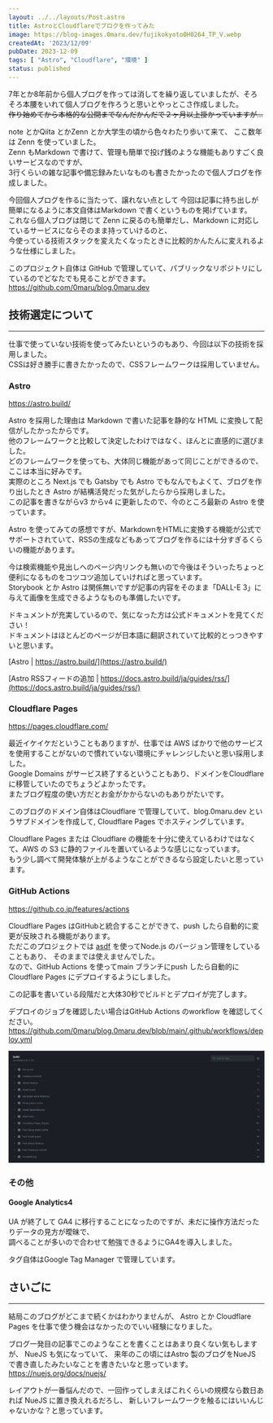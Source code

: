 ```yaml
---
layout: ../../layouts/Post.astro
title: AstroとCloudflareでブロクを作ってみた
image: https://blog-images.0maru.dev/fujikokyoto0H0264_TP_V.webp
createdAt: '2023/12/09'
pubDate: 2023-12-09
tags: [ "Astro", "Cloudflare", "環境" ]
status: published
---
```


7年とか8年前から個人ブログを作っては消してを繰り返していましたが、そろそろ本腰をいれて個人ブログを作ろうと思いとやっとこさ作成しました。   
~~作り始めてから本格的な公開までなんだかんだで２ヶ月以上掛かっていますが...~~

note とかQiita とかZenn とか大学生の頃から色々わたり歩いて来て、 ここ数年は Zenn を使っていました。  
Zenn もMarkdown で書けて、管理も簡単で投げ銭のような機能もありすごく良いサービスなのですが、  
3行くらいの雑な記事や備忘録みたいなものも書きたかったので個人ブログを作成しました。

今回個人ブログを作るに当たって、譲れない点として 今回は記事に持ち出しが簡単になるように本文自体はMarkdown
で書くというものを掲げています。  
これなら個人ブログは閉じて Zenn に戻るのも簡単だし、Markdown に対応しているサービスにならそのまま持っていけるのと、  
今使っている技術スタックを変えたくなったときに比較的かんたんに変えれるような仕様にしました。

このプロジェクト自体は GitHub で管理していて、パブリックなリポジトリにしているのでどなたでも見ることができます。  
https://github.com/0maru/blog.0maru.dev

## 技術選定について
---

仕事で使っていない技術を使ってみたいというのもあり、今回は以下の技術を採用しました。  
CSSは好き勝手に書きたかったので、CSSフレームワークは採用していません。

### Astro

https://astro.build/

Astro を採用した理由は Markdown で書いた記事を静的な HTML に変換して配信がしたかったからです。  
他のフレームワークと比較して決定したわけではなく、ほんとに直感的に選びました。  
どのフレームワークを使っても、大体同じ機能があって同じことができるので、ここは本当に好みです。  
実際のところ Next.js でも Gatsby でも Astro でもなんでもよくて、ブログを作り出したとき Astro
が結構活発だった気がしたらから採用しました。  
この記事を書きながらv3 からv4 に更新したので、今のところ最新の Astro を使っています。

Astro を使ってみての感想ですが、MarkdownをHTMLに変換する機能が公式でサポートされていて、RSSの生成などもあってブログを作るには十分すぎるくらいの機能があります。

今は検索機能や見出しへのページ内リンクも無いので今後はそういったちょっと便利になるものをコツコツ追加していければと思っています。  
Storybook とか Astro は関係無いですが記事の内容をそのまま「DALL-E 3」に与えて画像を生成できるようなものも準備したいです。

ドキュメントが充実しているので、気になった方は公式ドキュメントを見てください！  
ドキュメントはほとんどのページが日本語に翻訳されていて比較的とっつきやすいと思います。

[Astro | https://astro.build/](https://astro.build/)

[Astro RSSフィードの追加 | https://docs.astro.build/ja/guides/rss/](https://docs.astro.build/ja/guides/rss/)

### Cloudflare Pages

https://pages.cloudflare.com/

最近イケイケだということもありますが、仕事では AWS
ばかりで他のサービスを使用することがないので慣れていない環境にチャレンジしたいと思い採用しました。  
Google Domains がサービス終了するということもあり、ドメインをCloudflare に移管していたのでちょうどよかったです。  
またブログ程度の使い方だとお金がかからないのもありがたいです。

このブログのドメイン自体はCloudflare で管理していて、blog.0maru.dev というサブドメインを作成して,
Cloudflare Pages でホスティングしています。

Cloudflare Pages または Cloudflare の機能を十分に使えているわけではなくて、AWS の S3
に静的ファイルを置いているような感じになっています。  
もう少し調べて開発体験が上がるようなことができるなら設定したいと思っています。

### GitHub Actions

https://github.co.jp/features/actions

Cloudflare Pages はGitHubと統合することができて、push したら自動的に変更が反映される機能があります。  
ただこのプロジェクトでは [asdf](https://asdf-vm.com/) を使ってNode.js のバージョン管理をしていることもあり、
そのままでは使えませんでした。  
なので、GitHub Actions を使ってmain ブランチにpush したら自動的にCloudflare Pages にデプロイするようにしました。

この記事を書いている段階だと大体30秒でビルドとデプロイが完了します。

デプロイのジョブを確認したい場合はGitHub Actions のworkflow を確認してください。  
https://github.com/0maru/blog.0maru.dev/blob/main/.github/workflows/deploy.yml

![GitHubActions でデプロイする](../../images/github-actions-build-project.png)

### その他

#### Google Analytics4

UA が終了して GA4 に移行することになったのですが、未だに操作方法だったりデータの見方が曖昧で、  
調べることが多いので合わせて勉強できるようにGA4を導入しました。

タグ自体はGoogle Tag Manager で管理しています。

## さいごに
---

結局このブログがどこまで続くかはわかりませんが、 Astro とか Cloudflare Pages を仕事で使う機会はなかったのでいい経験になりました。

ブログ一発目の記事でこのようなことを書くことはあまり良くない気もしますが、 NueJS も気になっていて、
来年のこの頃にはAstro 製のブログをNueJS で書き直したみたいなことを書きたいなと思っています。  
https://nuejs.org/docs/nuejs/

レイアウトが一番悩んだので、一回作ってしまえばこれくらいの規模なら数日あれば NueJS
に置き換えれるだろし、 新しいフレームワークを触るにはいいんじゃないかな？と思っています。
